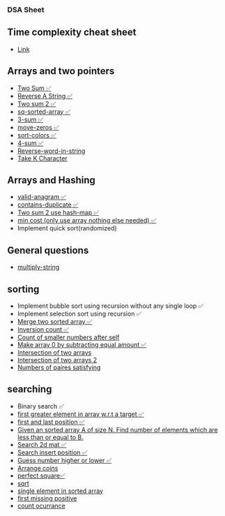 ### DSA Sheet
## Time complexity cheat sheet
- [Link](https://www.bigocheatsheet.com/)

## Arrays and two pointers
- [Two Sum ✅](https://leetcode.com/problems/two-sum/)
- [Reverse A String ✅](https://leetcode.com/problems/reverse-string/)
- [Two sum 2 ✅](https://leetcode.com/problems/two-sum-ii-input-array-is-sorted/)
- [sq-sorted-array ✅](https://leetcode.com/problems/squares-of-a-sorted-array/description/)
- [3-sum ✅](https://leetcode.com/problems/3sum/description/)
- [move-zeros ✅](https://leetcode.com/problems/move-zeroes/)
- [sort-colors ✅](https://leetcode.com/problems/sort-colors/description/)
- [4-sum ✅](https://leetcode.com/problems/4sum/description/)
- [Reverse-word-in-string](https://leetcode.com/problems/reverse-words-in-a-string/description/)
- [Take K Character](https://leetcode.com/problems/take-k-of-each-character-from-left-and-right/description/)
## Arrays and Hashing
- [valid-anagram ✅](https://leetcode.com/problems/valid-anagram/)
- [contains-duplicate ✅](https://leetcode.com/problems/contains-duplicate/)
- [Two sum 2 use hash-map ✅](https://leetcode.com/problems/two-sum-ii-input-array-is-sorted/)
- [min cost (only use array nothing else needed) ✅](./1.Array/extra_question.txt)
- Implement quick sort(randomized)
## General questions
- [multiply-string](https://leetcode.com/problems/multiply-strings/description/)
## sorting
- Implement bubble sort using recursion without any single loop ✅
- Implement selection sort using recursion ✅
- [Merge two sorted array ✅](https://leetcode.com/problems/merge-sorted-array/description/)
- [Inversion count ✅](https://www.spoj.com/problems/INVCNT/)
- [Count of smaller numbers after self](https://leetcode.com/problems/count-of-smaller-numbers-after-self/description/)
- [Make array 0 by subtracting equal amount ✅](https://leetcode.com/problems/make-array-zero-by-subtracting-equal-amounts/description/)
- [Intersection of two arrays](https://leetcode.com/problems/intersection-of-two-arrays/description/)
- [Intersection of two arrays 2](https://leetcode.com/problems/intersection-of-two-arrays-ii/description/)
- [Numbers of paires satisfying](https://leetcode.com/problems/number-of-pairs-satisfying-inequality/description/)

## searching
- Binary search ✅
- [first greater element in array w.r.t a target ✅](./5.searching/extra_q.txt)
- [first and last position ✅](https://leetcode.com/problems/find-first-and-last-position-of-element-in-sorted-array/description/)
- [Given an sorted array A of size N. Find number of elements which are less than or equal to B.](https://www.interviewbit.com/problems/smaller-or-equal-elements/)
- [Search 2d mat ✅](https://leetcode.com/problems/search-a-2d-matrix/description/)
- [Search insert position ✅](https://leetcode.com/problems/search-insert-position/)
- [Guess number higher or lower ✅](https://leetcode.com/problems/guess-number-higher-or-lower/)
- [Arrange coins](https://leetcode.com/problems/arranging-coins/)
- [perfect square✅](https://leetcode.com/problems/valid-perfect-square/)
- [sqrt](https://leetcode.com/problems/sqrtx/description/)
- [single element in sorted array](https://leetcode.com/problems/single-element-in-a-sorted-array/description/)
- [first missing positive](https://leetcode.com/problems/first-missing-positive/description/)
- [count ocurrance](https://www.interviewbit.com/problems/count-element-occurence/)